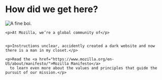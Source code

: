 <!DOCTYPE html>
<html>
  <head>
    <meta charset="utf-8">
  </head>
  <body>
    <h1>How did we get here?</h1>
    <img src=images/dis boi.jpg" alt="A fine boi.">

    <p>At Mozilla, we’re a global community of</p>

    
    <p>Instructions unclear, accidently created a dark website and now there is a man in my closet.</p>

    <p>Read the <a href="https://www.mozilla.org/en-US/about/manifesto/">Mozilla Manifesto</a> 
      to learn even more about the values and principles that guide the pursuit of our mission.</p>
  </body>
</html>
